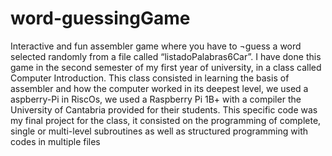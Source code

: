 # word-guessingGame
Interactive and fun assembler game where you have to ¬guess a word selected randomly from a file called “listadoPalabras6Car”.
I have done this game in the second semester of my first year of university, in a class called Computer Introduction. This class consisted in learning the basis of assembler and how the computer worked in its deepest level, we used a aspberry-Pi in RiscOs, we used a Raspberry Pi 1B+ with a compiler the University of Cantabria provided for their students.
This specific code was my final project for the class, it consisted on the programming of complete, single or multi-level subroutines as well as structured programming with codes in multiple files
